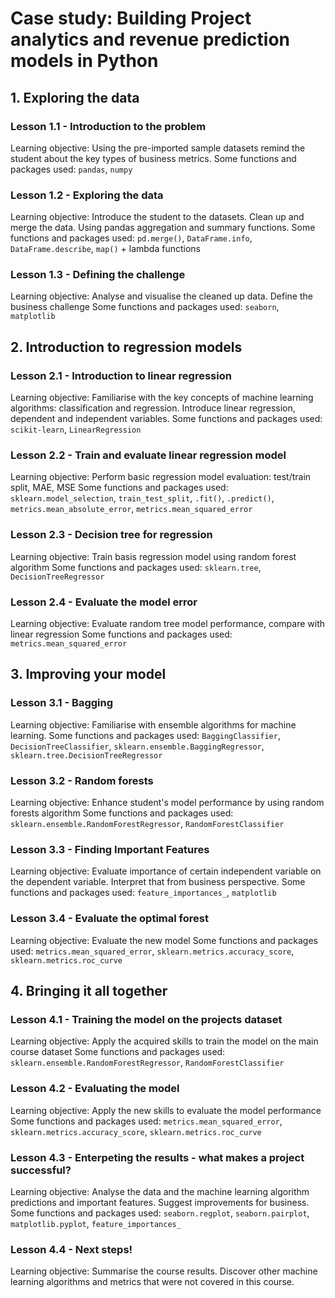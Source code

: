 # Case study: Building Project analytics and revenue prediction models in Python 

## 1. Exploring the data

### Lesson 1.1 - Introduction to the problem
Learning objective: Using the pre-imported sample datasets remind the student about the key types of business metrics. 
Some functions and packages used: `pandas`, `numpy`

### Lesson 1.2 - Exploring the data
Learning objective: Introduce the student to the datasets. Clean up and merge the data. Using pandas aggregation and summary functions.
Some functions and packages used: `pd.merge()`, `DataFrame.info`, `DataFrame.describe`, `map()` + lambda functions 

### Lesson 1.3 - Defining the challenge
Learning objective: Analyse and visualise the cleaned up data. Define the business challenge
Some functions and packages used: `seaborn`, `matplotlib`

## 2. Introduction to regression models

### Lesson 2.1 - Introduction to linear regression
Learning objective: Familiarise with the key concepts of machine learning algorithms: classification and regression. Introduce linear regression, dependent and independent variables.
Some functions and packages used: `scikit-learn`, `LinearRegression`

### Lesson 2.2 - Train and evaluate linear regression model 
Learning objective: Perform basic regression model evaluation: test/train split, MAE, MSE
Some functions and packages used: `sklearn.model_selection`, `train_test_split`, `.fit()`, `.predict()`, `metrics.mean_absolute_error`, `metrics.mean_squared_error`

### Lesson 2.3 - Decision tree for regression 
Learning objective: Train basis regression model using random forest algorithm
Some functions and packages used: `sklearn.tree`, `DecisionTreeRegressor`

### Lesson 2.4 - Evaluate the model error
Learning objective: Evaluate random tree model performance, compare with linear regression
Some functions and packages used: `metrics.mean_squared_error`

## 3. Improving your model

### Lesson 3.1 - Bagging
Learning objective: Familiarise with ensemble algorithms for machine learning.
Some functions and packages used: `BaggingClassifier`, `DecisionTreeClassifier`, `sklearn.ensemble.BaggingRegressor`, `sklearn.tree.DecisionTreeRegressor`

### Lesson 3.2 - Random forests 
Learning objective: Enhance student's model performance by using random forests algorithm
Some functions and packages used: `sklearn.ensemble.RandomForestRegressor`, `RandomForestClassifier`

### Lesson 3.3 - Finding Important Features
Learning objective: Evaluate importance of certain independent variable on the dependent variable. Interpret that from business perspective.
Some functions and packages used: `feature_importances_`, `matplotlib`

### Lesson 3.4 - Evaluate the optimal forest 
Learning objective: Evaluate the new model 
Some functions and packages used: `metrics.mean_squared_error`, `sklearn.metrics.accuracy_score`, `sklearn.metrics.roc_curve`

## 4. Bringing it all together

### Lesson 4.1 - Training the model on the projects dataset 
Learning objective: Apply the acquired skills to train the model on the main course dataset
Some functions and packages used: `sklearn.ensemble.RandomForestRegressor`, `RandomForestClassifier`

### Lesson 4.2 - Evaluating the model
Learning objective: Apply the new skills to evaluate the model performance
Some functions and packages used: `metrics.mean_squared_error`, `sklearn.metrics.accuracy_score`, `sklearn.metrics.roc_curve`

### Lesson 4.3 - Enterpeting the results - what makes a project successful?
Learning objective: Analyse the data and the machine learning algorithm predictions and important features. Suggest improvements for business.
Some functions and packages used: `seaborn.regplot`, `seaborn.pairplot`, `matplotlib.pyplot`, `feature_importances_`

### Lesson 4.4  - Next steps!
Learning objective: Summarise the course results. Discover other machine learning algorithms and metrics that were not covered in this course.
